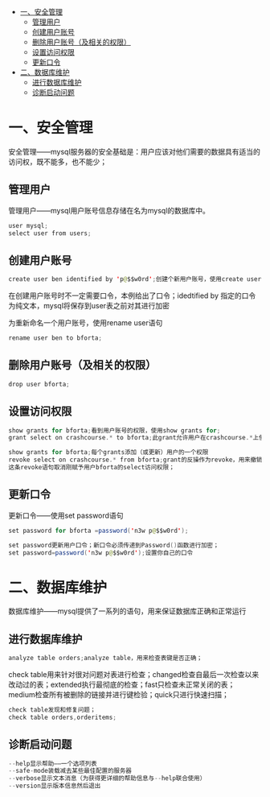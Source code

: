 <!-- GFM-TOC -->
* [一、安全管理](#一安全管理)
    * [管理用户](#管理用户)
    * [创建用户账号](#创建用户账号)
    * [删除用户账号（及相关的权限）](#删除用户账号（及相关的权限）)
    * [设置访问权限](#设置访问权限)
    * [更新口令](#更新口令)
* [二、数据库维护](#二数据库维护)
    * [进行数据库维护](#进行数据库维护)
    * [诊断启动问题](#诊断启动问题)
<!-- GFM-TOC -->

# 一、安全管理
安全管理——mysql服务器的安全基础是：用户应该对他们需要的数据具有适当的访问权，既不能多，也不能少；
## 管理用户
管理用户——mysql用户账号信息存储在名为mysql的数据库中。
```java
user mysql;
select user from users;
```
## 创建用户账号
```java
create user ben identified by 'p@$$w0rd';创建个新用户账号，使用create user语句；
```
在创建用户账号时不一定需要口令，本例给出了口令；idedtified by 指定的口令为纯文本，mysql将保存到user表之前对其进行加密

为重新命名一个用户账号，使用rename user语句
```java
rename user ben to bforta;
```
## 删除用户账号（及相关的权限）
```java
drop user bforta;
```
## 设置访问权限
```java
show grants for bforta;看到用户账号的权限，使用show grants for;
grant select on crashcourse.* to bforta;此grant允许用户在crashcourse.*上使用select;

show grants for bforta;每个grants添加（或更新）用户的一个权限
revoke select on crashcourse.* from bforta;grant的反操作为revoke，用来撤销特定的权限
这条revoke语句取消刚赋予用户bforta的select访问权限；
```
## 更新口令
更新口令——使用set password语句
```java
set password for bforta =password('n3w p@$$w0rd');

set password更新用户口令；新口令必须传递到Password()函数进行加密；
set password=password('n3w p@$$w0rd');设置你自己的口令
```
# 二、数据库维护
数据库维护——mysql提供了一系列的语句，用来保证数据库正确和正常运行
## 进行数据库维护
```java
analyze table orders;analyze table，用来检查表键是否正确；
```
check table用来针对很对问题对表进行检查；changed检查自最后一次检查以来改动过的表；extended执行最彻底的检查；fast只检查未正常关闭的表；
medium检查所有被删除的链接并进行键检验；quick只进行快速扫描；
```java
check table发现和修复问题；
check table orders,orderitems;
```
## 诊断启动问题
```java
--help显示帮助——一个选项列表
--safe-mode装载减去某些最佳配置的服务器
--verbose显示文本消息（为获得更详细的帮助信息与--help联合使用）
--version显示版本信息然后退出
```
